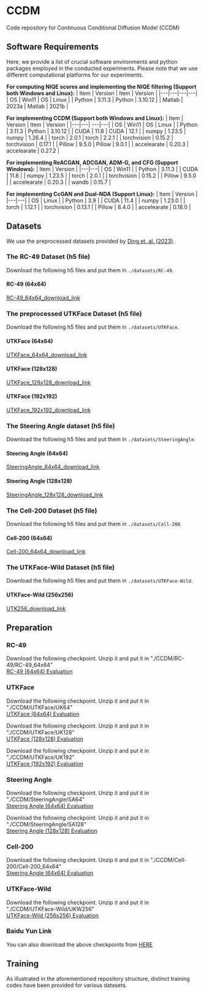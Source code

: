 # CCDM
Code repository for Continuous Conditional Diffusion Model (CCDM)

<!-- ----------------------------------------------------------------->
## Software Requirements
Here, we provide a list of crucial software environments and python packages employed in the conducted experiments. Please note that we use different computational platforms for our experiments. <br />

**For computing NIQE scores and implementing the NIQE filtering (Support both Windows and Linux):**
| Item | Version | Item | Version |
|---|---|---|---|
| OS | Win11 | OS | Linux |
| Python | 3.11.3 | Python | 3.10.12 |
| Matlab | 2023a | Matlab | 2021b |


**For implementing CCDM (Support both Windows and Linux):**
| Item | Version | Item | Version |
|---|---| ---|---|
| OS | Win11 | OS | Linux |
| Python | 3.11.3 | Python | 3.10.12 |
| CUDA  | 11.8 | CUDA  | 12.1 |
| numpy | 1.23.5 | numpy | 1.26.4 |
| torch | 2.0.1 | torch | 2.2.1 |
| torchvision | 0.15.2 | torchvision | 0.17.1 |
| Pillow | 9.5.0 | Pillow | 9.0.1 |
| accelearate | 0.20.3 | accelearate | 0.27.2 |

**For implementing ReACGAN, ADCGAN, ADM-G, and CFG (Support Windows):**
| Item | Version |
|---|---|
| OS | Win11 |
| Python | 3.11.3 |
| CUDA  | 11.8 |
| numpy | 1.23.5 |
| torch | 2.0.1 |
| torchvision | 0.15.2 |
| Pillow | 9.5.0 |
| accelearate | 0.20.3 |
| wandb | 0.15.7 |

**For implementing CcGAN and Dual-NDA (Support Linux):**
| Item | Version |
|---|---|
| OS | Linux |
| Python | 3.9 |
| CUDA  | 11.4 |
| numpy | 1.23.0 |
| torch | 1.12.1 |
| torchvision | 0.13.1 |
| Pillow | 8.4.0 |
| accelearate | 0.18.0 |


<!-- --------------------------------------------------------------- -->
## Datasets

We use the preprocessed datasets provided by [Ding et. al. (2023)](https://github.com/UBCDingXin/improved_CcGAN).

### The RC-49 Dataset (h5 file)
Download the following h5 files and put them in `./datasets/RC-49`.
#### RC-49 (64x64)
[RC-49_64x64_download_link](https://1drv.ms/u/s!Arj2pETbYnWQstI0OuDMqpEZA80tRQ?e=fJJbWw) <br />

### The preprocessed UTKFace Dataset (h5 file)
Download the following h5 files and put them in `./datasets/UTKFace`.
#### UTKFace (64x64)
[UTKFace_64x64_download_link](https://1drv.ms/u/s!Arj2pETbYnWQstIzurW-LCFpGz5D7Q?e=X23ybx) <br />
#### UTKFace (128x128)
[UTKFace_128x128_download_link](https://1drv.ms/u/s!Arj2pETbYnWQstJGpTgNYrHE8DgDzA?e=d7AeZq) <br />
#### UTKFace (192x192)
[UTKFace_192x192_download_link](https://1drv.ms/u/s!Arj2pETbYnWQstY8hLN3lWEyX0lNLA?e=BcjUQh) <br />

### The Steering Angle dataset (h5 file)
Download the following h5 files and put them in `./datasets/SteeringAngle`.
#### Steering Angle (64x64)
[SteeringAngle_64x64_download_link](https://1drv.ms/u/s!Arj2pETbYnWQstIyDTDpGA0CNiONkA?e=Ui5kUK) <br />
#### Steering Angle (128x128)
[SteeringAngle_128x128_download_link](https://1drv.ms/u/s!Arj2pETbYnWQstJ0j7rXhDtm6y4IcA?e=bLQh2e) <br />

### The Cell-200 Dataset (h5 file)
Download the following h5 files and put them in `./datasets/Cell-200`.
#### Cell-200 (64x64)
[Cell-200_64x64_download_link](https://1drv.ms/u/s!Arj2pETbYnWQstIt73ZfGOAjBMiTmQ?e=cvxFIN) <br />

### The UTKFace-Wild Dataset (h5 file)
Download the following h5 files and put them in `./datasets/UTKFace-Wild`.
#### UTKFace-Wild (256x256)
[UTK256_download_link](https://pan.baidu.com/s/1l36fabUMPWVoMgYnvZenGg?pwd=7k11) <br />

<!-- ----------------------------------------------------------------->
## Preparation

### RC-49
Download the following checkpoint. Unzip it and put it in "./CCDM/RC-49/RC-49_64x64" <br />
[RC-49 (64x64) Evaluation](https://1drv.ms/u/s!Arj2pETbYnWQvNINsmYzlBdkgSloTg?e=c7g3lU) <br />

### UTKFace
Download the following checkpoint. Unzip it and put it in "./CCDM/UTKFace/UK64" <br />
[UTKFace (64x64) Evaluation](https://1drv.ms/u/s!Arj2pETbYnWQvNIR8yAfixpzCDQbrQ?e=yGPEZl) <br />

Download the following checkpoint. Unzip it and put it in "./CCDM/UTKFace/UK128" <br />
[UTKFace (128x128) Evaluation](https://1drv.ms/u/s!Arj2pETbYnWQvNIX_mPvqxOHK8Ppyg?e=pM2ShQ) <br />

Download the following checkpoint. Unzip it and put it in "./CCDM/UTKFace/UK192" <br />
[UTKFace (192x192) Evaluation](https://1drv.ms/u/s!Arj2pETbYnWQvNIVcOryy6Rba6obIA?e=AoHB16) <br />

### Steering Angle
Download the following checkpoint. Unzip it and put it in "./CCDM/SteeringAngle/SA64" <br />
[Steering Angle (64x64) Evaluation](https://1drv.ms/u/s!Arj2pETbYnWQvNIa6KuqZN6G4c8hWA?e=qsfYGy) <br />

Download the following checkpoint. Unzip it and put it in "./CCDM/SteeringAngle/SA128" <br />
[Steering Angle (128x128) Evaluation](https://1drv.ms/u/s!Arj2pETbYnWQvNIYO7bd6tivU7VXBQ?e=E3bRGG) <br />

### Cell-200
Download the following checkpoint. Unzip it and put it in "./CCDM/Cell-200/Cell-200_64x64" <br />
[Steering Angle (64x64) Evaluation](https://1drv.ms/u/s!Arj2pETbYnWQvNIZflDROKCaI4f71w?e=ivxSSN) <br />

### UTKFace-Wild
Download the following checkpoint. Unzip it and put it in "./CCDM/UTKFace-Wild/UKW256" <br />
[UTKFace-Wild (256x256) Evaluation](https://1drv.ms/f/s!Arj2pETbYnWQvNIWtkNQnosw_UG35g?e=noRdLV) <br />


### Baidu Yun Link
You can also download the above checkpoints from [HERE](https://1drv.ms/f/s!Arj2pETbYnWQvNIWtkNQnosw_UG35g?e=noRdLV) <br />



<!-- --------------------------------------------------------------- -->
## Training
As illustrated in the aforementioned repository structure, distinct training codes have been provided for various datasets. <br />

